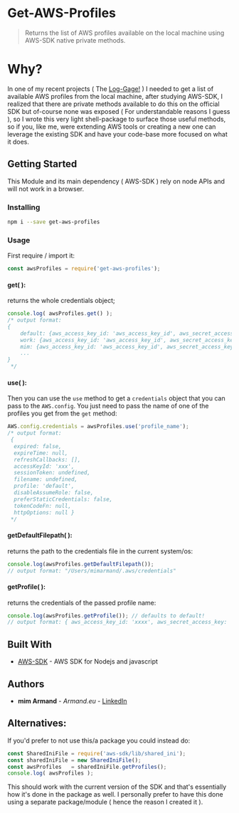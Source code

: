# Get-AWS-Profiles

> Returns the list of AWS profiles available on the local machine using AWS-SDK native private methods.


# Why?

In one of my recent projects ( The [Log-Gage!](https://github.com/mim-Armand/log-gage) ) I needed to get a list of available AWS profiles from the local machine, after studying AWS-SDK, I realized that there are private methods available to do this on the official SDK but of-course none was exposed ( For understandable reasons I guess ), so I wrote this very light shell-package to surface those useful methods, so if you, like me, were extending AWS tools or creating a new one can leverage the existing SDK and have your code-base more focused on what it does.

## Getting Started

This Module and its main dependency ( AWS-SDK ) rely on node APIs and will not work in a browser.

### Installing

```bash
npm i --save get-aws-profiles
```

### Usage
First require / import it:
```javascript
const awsProfiles = require('get-aws-profiles');
```

#### get( ):
returns the whole credentials object;
```javascript
console.log( awsProfiles.get() );
/* output format:
{
    default: {aws_access_key_id: 'aws_access_key_id', aws_secret_access_key: 'aws_secret_access_key'},
    work: {aws_access_key_id: 'aws_access_key_id', aws_secret_access_key: 'aws_secret_access_key'},
    mim: {aws_access_key_id: 'aws_access_key_id', aws_secret_access_key: 'aws_secret_access_key'},
    ...
}
 */
```

#### use( ):
Then you can use the `use` method to get a `credentials` object that you can pass to the `AWS.config`. You just need to pass the name of one of the profiles you get from the `get` method:
```javascript
AWS.config.credentials = awsProfiles.use('profile_name');
/* output format:
 {
  expired: false,
  expireTime: null,
  refreshCallbacks: [],
  accessKeyId: 'xxx',
  sessionToken: undefined,
  filename: undefined,
  profile: 'default',
  disableAssumeRole: false,
  preferStaticCredentials: false,
  tokenCodeFn: null,
  httpOptions: null }
 */
```

#### getDefaultFilepath( ):
returns the path to the credentials file in the current system/os:
```javascript
console.log(awsProfiles.getDefaultFilepath());
// output format: "/Users/mimarmand/.aws/credentials"
```


#### getProfile( ):
returns the credentials of the passed profile name:
```javascript
console.log(awsProfiles.getProfile()); // defaults to default!
// output format: { aws_access_key_id: 'xxxx', aws_secret_access_key: 'xxxx' }
```

## Built With

* [AWS-SDK](https://aws.amazon.com/sdk-for-node-js/) - AWS SDK for Nodejs and javascript


## Authors

* **mim Armand** - *Armand.eu* - [LinkedIn](https://www.linkedin.com/in/3dots/)


## Alternatives:

If you'd prefer to not use this/a package you could instead do:
```javascript
const SharedIniFile = require('aws-sdk/lib/shared_ini');
const sharedIniFile = new SharedIniFile();
const awsProfiles   = sharedIniFile.getProfiles();
console.log( awsProfiles );

```
This should work with the current version of the SDK and that's essentially how it's done in the package as well.
I personally prefer to have this done using a separate package/module ( hence the reason I created it ).
